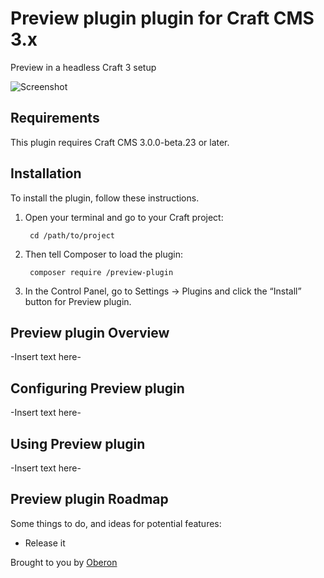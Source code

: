 # Preview plugin plugin for Craft CMS 3.x

Preview in a headless Craft 3 setup

![Screenshot](resources/img/plugin-logo.png)

## Requirements

This plugin requires Craft CMS 3.0.0-beta.23 or later.

## Installation

To install the plugin, follow these instructions.

1. Open your terminal and go to your Craft project:

        cd /path/to/project

2. Then tell Composer to load the plugin:

        composer require /preview-plugin

3. In the Control Panel, go to Settings → Plugins and click the “Install” button for Preview plugin.

## Preview plugin Overview

-Insert text here-

## Configuring Preview plugin

-Insert text here-

## Using Preview plugin

-Insert text here-

## Preview plugin Roadmap

Some things to do, and ideas for potential features:

* Release it

Brought to you by [Oberon](http://oberon.nl)
